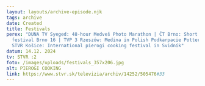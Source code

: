 ```yaml
---
layout: layouts/archive-episode.njk
tags: archive
date: Created
title: Festivals
perex: "DUNA TV Syeged: 48-hour Medveš Photo Marathon | ČT Brno: Short film
  festival Brno 16 | TVP 3 Rzeszów: Medina in Polish Podkarpacie Pottery Fair |
  STVR Košice: International pierogi cooking festival in Svidník"
datum: 14.12. 2024
tv: STVR :2
foto: /images/uploads/festivals_357x206.jpg
alt: PIEROGI COOKING
link: https://www.stvr.sk/televizia/archiv/14252/505476#33
---
```

